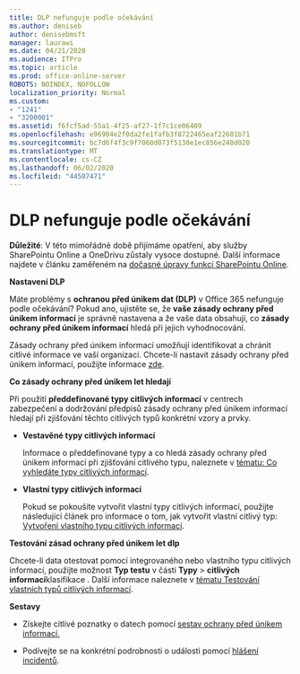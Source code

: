 ```yaml
---
title: DLP nefunguje podle očekávání
ms.author: deniseb
author: denisebmsft
manager: laurawi
ms.date: 04/21/2020
ms.audience: ITPro
ms.topic: article
ms.prod: office-online-server
ROBOTS: NOINDEX, NOFOLLOW
localization_priority: Normal
ms.custom:
- "1241"
- "3200001"
ms.assetid: f6fcf5ad-55a1-4f25-af27-1f7c1ce06409
ms.openlocfilehash: e96904e2f0da2fe1fafb3f8722465eaf22681b71
ms.sourcegitcommit: bc7d6f4f3c9f7060d073f5130e1ec856e248d020
ms.translationtype: MT
ms.contentlocale: cs-CZ
ms.lasthandoff: 06/02/2020
ms.locfileid: "44507471"
---
```

# <a name="dlp-not-working-as-expected"></a>DLP nefunguje podle očekávání

**Důležité**: V této mimořádné době přijímáme opatření, aby služby SharePointu Online a OneDrivu zůstaly vysoce dostupné. Další informace najdete v článku zaměřeném na [dočasné úpravy funkcí SharePointu Online](https://aka.ms/ODSPAdjustments).

 **Nastavení DLP**

Máte problémy s **ochranou před únikem dat (DLP)** v Office 365 nefunguje podle očekávání? Pokud ano, ujistěte se, že **vaše zásady ochrany před únikem informací** je správně nastavena a že vaše data obsahují, co **zásady ochrany před únikem informací** hledá při jejich vyhodnocování.
  
Zásady ochrany před únikem informací umožňují identifikovat a chránit citlivé informace ve vaší organizaci. Chcete-li nastavit zásady ochrany před únikem informací, použijte informace [zde](https://docs.microsoft.com/office365/securitycompliance/prevent-data-loss#set-up-dlp).
  
 **Co zásady ochrany před únikem let hledají**
  
Při použití **předdefinované typy citlivých informací** v centrech zabezpečení a dodržování předpisů zásady ochrany před únikem informací hledají při zjišťování těchto citlivých typů konkrétní vzory a prvky.
  
- **Vestavěné typy citlivých informací**

    Informace o předdefinované typy a co hledá zásady ochrany před únikem informací při zjišťování citlivého typu, naleznete v [tématu: Co vyhledáte typy citlivých informací](https://docs.microsoft.com/microsoft-365/compliance/sensitive-information-type-entity-definitions).

- **Vlastní typy citlivých informací**

    Pokud se pokoušíte vytvořit vlastní typy citlivých informací, použijte následující článek pro informace o tom, jak vytvořit vlastní citlivý typ: [Vytvoření vlastního typu citlivých informací](https://docs.microsoft.com/microsoft-365/compliance/create-a-custom-sensitive-information-type).

**Testování zásad ochrany před únikem let dlp**

Chcete-li data otestovat pomocí integrovaného nebo vlastního typu citlivých informací, použijte možnost **Typ testu** v části **Typy**  >  **citlivých informací**klasifikace . Další informace naleznete v [tématu Testování vlastních typů citlivých informací](https://docs.microsoft.com/microsoft-365/compliance/create-a-custom-sensitive-information-type#create-custom-sensitive-information-types-in-the-security--compliance-center).

 **Sestavy**
  
- Získejte citlivé poznatky o datech pomocí [sestav ochrany před únikem informací.](https://docs.microsoft.com/microsoft-365/compliance/data-loss-prevention-policies#dlp-reports)

- Podívejte se na konkrétní podrobnosti o události pomocí [hlášení incidentů](https://docs.microsoft.com/microsoft-365/compliance/data-loss-prevention-policies#incident-reports).
